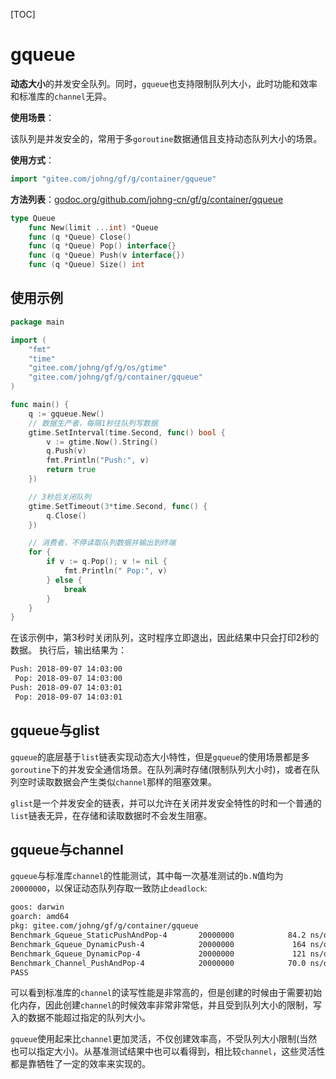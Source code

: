 [TOC]

# gqueue

**动态大小**的并发安全队列。同时，`gqueue`也支持限制队列大小，此时功能和效率和标准库的`channel`无异。

**使用场景**：

该队列是并发安全的，常用于多`goroutine`数据通信且支持动态队列大小的场景。

**使用方式**：
```go
import "gitee.com/johng/gf/g/container/gqueue"
```

**方法列表**：[godoc.org/github.com/johng-cn/gf/g/container/gqueue](https://godoc.org/github.com/johng-cn/gf/g/container/gqueue)
```go
type Queue
    func New(limit ...int) *Queue
    func (q *Queue) Close()
    func (q *Queue) Pop() interface{}
    func (q *Queue) Push(v interface{})
    func (q *Queue) Size() int
```

## 使用示例

```go
package main

import (
    "fmt"
    "time"
    "gitee.com/johng/gf/g/os/gtime"
    "gitee.com/johng/gf/g/container/gqueue"
)

func main() {
    q := gqueue.New()
    // 数据生产者，每隔1秒往队列写数据
    gtime.SetInterval(time.Second, func() bool {
        v := gtime.Now().String()
        q.Push(v)
        fmt.Println("Push:", v)
        return true
    })

    // 3秒后关闭队列
    gtime.SetTimeout(3*time.Second, func() {
        q.Close()
    })

    // 消费者，不停读取队列数据并输出到终端
    for {
        if v := q.Pop(); v != nil {
            fmt.Println(" Pop:", v)
        } else {
            break
        }
    }
}
```
在该示例中，第3秒时关闭队列，这时程序立即退出，因此结果中只会打印2秒的数据。
执行后，输出结果为：
```html
Push: 2018-09-07 14:03:00
 Pop: 2018-09-07 14:03:00
Push: 2018-09-07 14:03:01
 Pop: 2018-09-07 14:03:01
```

## gqueue与glist

`gqueue`的底层基于`list`链表实现动态大小特性，但是`gqueue`的使用场景都是多`goroutine`下的并发安全通信场景。在队列满时存储(限制队列大小时)，或者在队列空时读取数据会产生类似`channel`那样的阻塞效果。

`glist`是一个并发安全的链表，并可以允许在关闭并发安全特性的时和一个普通的`list`链表无异，在存储和读取数据时不会发生阻塞。


## gqueue与channel
`gqueue`与标准库`channel`的性能测试，其中每一次基准测试的`b.N`值均为`20000000`，以保证动态队列存取一致防止`deadlock`:
```html
goos: darwin
goarch: amd64
pkg: gitee.com/johng/gf/g/container/gqueue
Benchmark_Gqueue_StaticPushAndPop-4       20000000            84.2 ns/op
Benchmark_Gqueue_DynamicPush-4            20000000             164 ns/op
Benchmark_Gqueue_DynamicPop-4             20000000             121 ns/op
Benchmark_Channel_PushAndPop-4            20000000            70.0 ns/op
PASS

```
可以看到标准库的`channel`的读写性能是非常高的，但是创建的时候由于需要初始化内存，因此创建`channel`的时候效率非常非常低，并且受到队列大小的限制，写入的数据不能超过指定的队列大小。

`gqueue`使用起来比`channel`更加灵活，不仅创建效率高，不受队列大小限制(当然也可以指定大小)。从基准测试结果中也可以看得到，相比较`channel`，这些灵活性都是靠牺牲了一定的效率来实现的。


